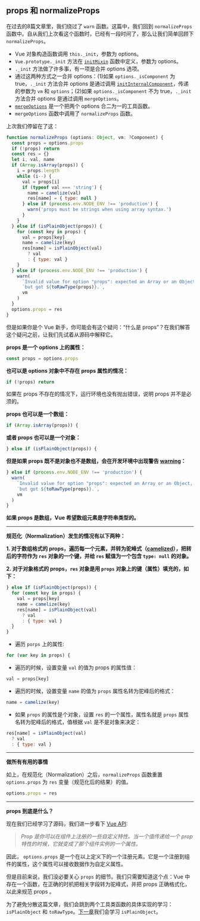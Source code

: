 ## props 和 normalizeProps

在过去的8篇文章里，我们绕过了 `warn` 函数。这篇中，我们回到 `normalizeProps` 函数中。自从我们上次看这个函数时，已经有一段时间了，那么让我们简单回顾下 `normalizeProps`。

+ Vue 对象构造函数调用 `this._init`，参数为 options。
+ `Vue.prototype._init` 方法在 [`initMixin`](https://github.com/ohhoney1/Vue.js-Source-Code-line-by-line/blob/master/docs/02-the-initMixin-function.md) 函数中定义，参数为 options。
+ `._init` 方法做了许多事，有一项是合并 options 选项。
+ 通过这两种方式之一合并 options：(1)如果 `options._isComponent` 为 true，`._init` 方法合并 options 是通过调用 [`initInternalComponent`](https://github.com/ohhoney1/Vue.js-Source-Code-line-by-line/blob/master/docs/02-the-initMixin-function.md)，传递的参数为 `vm` 和 `options`；(2)如果 `options._isComponent` 不为 true，`._init` 方法合并 options 是通过调用 `mergeOptions`。
+ [`mergeOptions`](https://github.com/ohhoney1/Vue.js-Source-Code-line-by-line/blob/master/docs/03-the-mergeOptions-function-1.md) 是一个把两个 options 合二为一的工具函数。
+ `mergeOptions` 函数中调用了 `normalizeProps` 函数。

上次我们停留在了这：

```javascript
function normalizeProps (options: Object, vm: ?Component) {
  const props = options.props
  if (!props) return
  const res = {}
  let i, val, name
  if (Array.isArray(props)) {
    i = props.length
    while (i--) {
      val = props[i]
      if (typeof val === 'string') {
        name = camelize(val)
        res[name] = { type: null }
      } else if (process.env.NODE_ENV !== 'production') {
        warn('props must be strings when using array syntax.')
      }
    }
  } else if (isPlainObject(props)) {
    for (const key in props) {
      val = props[key]
      name = camelize(key)
      res[name] = isPlainObject(val)
        ? val
        : { type: val }
    }
  } else if (process.env.NODE_ENV !== 'production') {
    warn(
      `Invalid value for option "props": expected an Array or an Object, ` +
      `but got ${toRawType(props)}.`,
      vm
    )
  }
  options.props = res
}
```

但是如果你是个 Vue 新手，你可能会有这个疑问：“什么是 props”？在我们解答这个疑问之前，让我们先试着从源码中解释它。

**props 是一个 options 上的属性：**

```javascript
const props = options.props
```

**也可以是 options 对象中不存在 props 属性的情况：**

```javascript
if (!props) return
```

如果在 props 不存在的情况下，运行环境也没有抛出错误，说明 props 并不是必须的。

**props 也可以是一个数组：**

```javascript
if (Array.isArray(props)) {
```

**或者 props 也可以是一个对象：**

```javascript
} else if (isPlainObject(props)) {
```

**但是如果 props 既不是对象也不是数组，会在开发环境中出现警告 [warning](https://github.com/ohhoney1/Vue.js-Source-Code-line-by-line/blob/master/docs/11-the-warn-function.md)：**

```javascript
} else if (process.env.NODE_ENV !== 'production') {
  warn(
    `Invalid value for option "props": expected an Array or an Object, ` +
    `but got ${toRawType(props)}.`,
    vm
  )
}
```

**如果 props 是数组，Vue 希望数组元素是字符串类型的。**

---

**规范化（Normalization）发生的情况有以下两种：**

**1. 对于数组格式的 props，遍历每一个元素，并转为驼峰式（[camelized](https://github.com/ohhoney1/Vue.js-Source-Code-line-by-line/blob/master/docs/09-the-camelize-function.md)），把转后的字符作为 `res` 对象的一个键，并给 `res` 赋值为一个包含 `type: null` 的对象。**

**2. 对于对象格式的 props，`res` 对象是用 `props` 对象上的键（属性）填充的，如下：**

```javascript
} else if (isPlainObject(props)) {
  for (const key in props) {
    val = props[key]
    name = camelize(key)
    res[name] = isPlainObject(val)
      ? val
      : { type: val }
  }
}
```

+ 遍历 `porps` 上的属性:

```javascript
for (var key in props) {
```

+ 遍历的时候，设置变量 `val` 的值为 props 的属性值：

```javascript
val = props[key]
```

+ 遍历的时候，设置变量 `name` 的值为 `props` 属性名转为驼峰后的格式：

```javascript
name = camelize(key)
```

+ 如果 `props` 的属性是个对象，设置 `res` 的一个属性，属性名就是 `props` 属性名转为驼峰后的格式，值根据 `val` 是不是对象来决定：

```javascript
res[name] = isPlainObject(val)
  ? val
  : { type: val }
```

---

**做所有有用的事情**

如上，在规范化（Normalization）之后，`normalizeProps` 函数重置 `options.props` 为 `res` 变量（规范化后的结果）的值。

```javascript
options.props = res
```

---

**props 到底是什么？**

现在我们已经学习了源码，我们进一步看下 [Vue API](https://cn.vuejs.org/v2/guide/components.html#%E9%80%9A%E8%BF%87-Prop-%E5%90%91%E5%AD%90%E7%BB%84%E4%BB%B6%E4%BC%A0%E9%80%92%E6%95%B0%E6%8D%AE):

> *Prop 是你可以在组件上注册的一些自定义特性。当一个值传递给一个 prop 特性的时候，它就变成了那个组件实例的一个属性。*

因此， `options.props` 是一个在以上定义下的一个注册元素。它是一个注册到组件的属性，这个属性可以接收数据作为自定义属性。

但是目前来说，我们没必要关心 `props` 的细节。我们只需要知道这个点：Vue 中存在一个函数，在正确的时机把相关字段转为驼峰式，并把 props 正确格式化，以此来规范 props 。

为了避免分散这篇文章，我们会跳到两个工具类函数的具体实现的学习：`isPlainObject` 和 `toRawType`。[下一章](https://github.com/ohhoney1/Vue.js-Source-Code-line-by-line/blob/master/docs/20-the-isPlainObject-function.md)我们会学习 `isPlainObject`。

